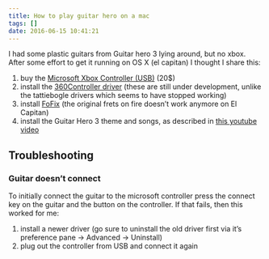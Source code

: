```yaml
---
title: How to play guitar hero on a mac
tags: []
date: 2016-06-15 10:41:21
---
```


I had some plastic guitars from Guitar hero 3 lying around, but no xbox. After some effort to get it running on OS X (el capitan) I thought I share this:

1.  buy the [Microsoft Xbox Controller (USB)](https://www.amazon.com/_/dp/B000HZFCT2) (20$)
2.  install the [360Controller driver](https://github.com/360Controller/360Controller/releases) (these are still under development, unlike the tattiebogle drivers which seems to have stopped working)
3.  install [FoFix](https://code.google.com/archive/p/fofix/downloads) (the original frets on fire doesn&rsquo;t work anymore on El Capitan)
4.  install the Guitar Hero 3 theme and songs, as described in [this youtube video](https://www.youtube.com/watch?v=l0_OoSTtTSc)

## Troubleshooting

### Guitar doesn&rsquo;t connect

To initially connect the guitar to the microsoft controller press the connect key on the guitar and the button on the controller. If that fails, then this worked for me:

1.  install a newer driver (go sure to uninstall the old driver first via it&rsquo;s preference pane -&gt; Advanced -&gt; Uninstall)
2.  plug out the controller from USB and connect it again